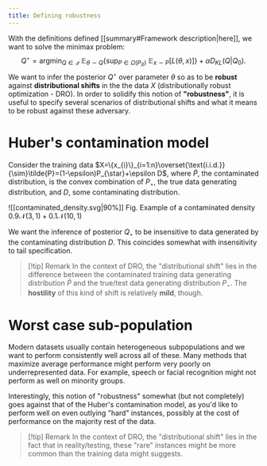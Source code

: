 ```yaml
---
title: Defining robustness
---
```


With the definitions defined [[summary#Framework description|here]], we want to solve the minimax problem:
$$
Q^\star=\mathop{\mathrm{argmin}}_{Q\in\mathcal{Q}}\ \mathbb{E}_{\theta \sim Q}\left\{\mathop{\mathrm{sup}}_{P\in\Omega(P_{X})}\ \mathbb{E}_{x\sim P}[L(\theta,x)]\right\} +\alpha D_{KL}(Q|Q_{0}).\tag{MAIN}
$$
We want to infer the posterior $Q^\star$ over parameter $\theta$ so as to be **robust** against **distributional shifts** in the the data $X$ (distributionally robust optimization - DRO). In order to solidify this notion of **"robustness"**, it is useful to specify several scenarios of distributional shifts and what it means to be robust against these adversary.

# Huber's contamination model

Consider the training data $X=\{x_{i}\}_{i=1:n}\overset{\text{i.i.d.}}{\sim}\tilde{P}=(1-\epsilon)P_{\star}+\epsilon D$, where $\tilde{P}$, the contaminated distribution, is the convex combination of $P_{\star}$, the true data generating distribution, and $D$, some contaminating distribution.

![[contaminated_density.svg|90%]]
Fig. Example of a contaminated density $0.9\mathcal{N}(3,1)+0.1\mathcal{N}(10,1)$

We want the inference of posterior $Q_{\star}$ to be insensitive to data generated by the contaminating distribution $D$. This coincides somewhat with insensitivity to tail specification.

> [!tip] Remark
> In the context of DRO, the "distributional shift" lies in the difference between the contaminated training data generating distribution $\tilde{P}$ and the true/test data generating distribution $P_{\star}$. The **hostility** of this kind of shift is relatively **mild**, though.

# Worst case sub-population

Modern datasets usually contain heterogeneous subpopulations and we want to perform consistently well across all of these. Many methods that maximize average performance might perform very poorly on underrepresented data. For example, speech or facial recognition might not perform as well on minority groups.

Interestingly, this notion of "robustness" somewhat (but not completely) goes against that of the Huber's contamination model, as you'd like to perform well on even outlying "hard" instances, possibly at the cost of performance on the majority rest of the data.

> [!tip] Remark
> In the context of DRO, the "distributional shift" lies in the fact that in reality/testing, these "rare" instances might be more common than the training data might suggests.
